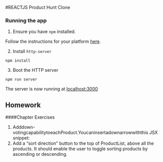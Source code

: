 #REACTJS  Product Hunt Clone

### Running the app

1. Ensure you have `npm` installed.

Follow the instructions for your platform [here](https://github.com/npm/npm).

2. Install `http-server`

````
npm install
````

3. Boot the HTTP server

````
npm run server
````

The server is now running at [localhost:3000](localhost:3000)


## Homework
####Chapter Exercises
1. Adddown-votingcapabilitytoeachProduct.Youcaninsertadownarrowwiththis JSX snippet:
<i className='large caret down icon'></i>
2. Add a “sort direction” button to the top of ProductList, above all the products. It should enable the user to toggle sorting products by ascending or descending.
